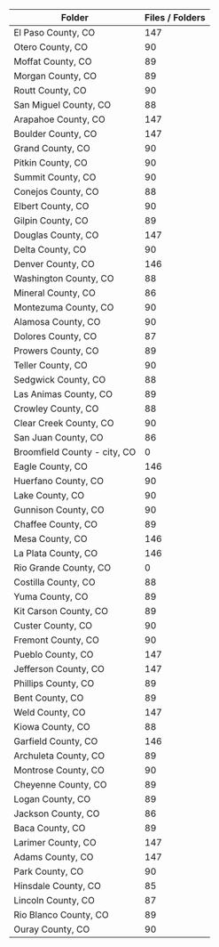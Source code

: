 | Folder                       |   Files / Folders |
|------------------------------|-------------------|
| El Paso County, CO           |               147 |
| Otero County, CO             |                90 |
| Moffat County, CO            |                89 |
| Morgan County, CO            |                89 |
| Routt County, CO             |                90 |
| San Miguel County, CO        |                88 |
| Arapahoe County, CO          |               147 |
| Boulder County, CO           |               147 |
| Grand County, CO             |                90 |
| Pitkin County, CO            |                90 |
| Summit County, CO            |                90 |
| Conejos County, CO           |                88 |
| Elbert County, CO            |                90 |
| Gilpin County, CO            |                89 |
| Douglas County, CO           |               147 |
| Delta County, CO             |                90 |
| Denver County, CO            |               146 |
| Washington County, CO        |                88 |
| Mineral County, CO           |                86 |
| Montezuma County, CO         |                90 |
| Alamosa County, CO           |                90 |
| Dolores County, CO           |                87 |
| Prowers County, CO           |                89 |
| Teller County, CO            |                90 |
| Sedgwick County, CO          |                88 |
| Las Animas County, CO        |                89 |
| Crowley County, CO           |                88 |
| Clear Creek County, CO       |                90 |
| San Juan County, CO          |                86 |
| Broomfield County - city, CO |                 0 |
| Eagle County, CO             |               146 |
| Huerfano County, CO          |                90 |
| Lake County, CO              |                90 |
| Gunnison County, CO          |                90 |
| Chaffee County, CO           |                89 |
| Mesa County, CO              |               146 |
| La Plata County, CO          |               146 |
| Rio Grande County, CO        |                 0 |
| Costilla County, CO          |                88 |
| Yuma County, CO              |                89 |
| Kit Carson County, CO        |                89 |
| Custer County, CO            |                90 |
| Fremont County, CO           |                90 |
| Pueblo County, CO            |               147 |
| Jefferson County, CO         |               147 |
| Phillips County, CO          |                89 |
| Bent County, CO              |                89 |
| Weld County, CO              |               147 |
| Kiowa County, CO             |                88 |
| Garfield County, CO          |               146 |
| Archuleta County, CO         |                89 |
| Montrose County, CO          |                90 |
| Cheyenne County, CO          |                89 |
| Logan County, CO             |                89 |
| Jackson County, CO           |                86 |
| Baca County, CO              |                89 |
| Larimer County, CO           |               147 |
| Adams County, CO             |               147 |
| Park County, CO              |                90 |
| Hinsdale County, CO          |                85 |
| Lincoln County, CO           |                87 |
| Rio Blanco County, CO        |                89 |
| Ouray County, CO             |                90 |
